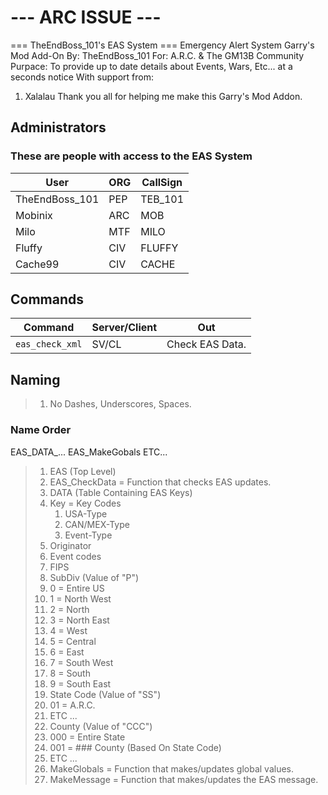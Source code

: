# --- ARC ISSUE ---

=== TheEndBoss_101's EAS System ===
Emergency Alert System Garry's Mod Add-On
By: TheEndBoss_101
For: A.R.C. & The GM13B Community
Purpace: To provide up to date details about Events, Wars, Etc... at a seconds notice
With support from:

1. Xalalau
Thank you all for helping me make this Garry's Mod Addon.

## Administrators

### These are people with access to the EAS System

| User | ORG | CallSign |
| - | - | - |
| TheEndBoss_101 | PEP | TEB_101 |
| Mobinix | ARC | MOB |
| Milo | MTF | MILO |
| Fluffy | CIV | FLUFFY |
| Cache99 | CIV | CACHE |

## Commands

| Command | Server/Client | Out |
| - | - | - |
| `eas_check_xml` | SV/CL | Check EAS Data. |

## Naming
>
>  1. No Dashes, Underscores, Spaces.
>
### Name Order

EAS_DATA_...
EAS_MakeGobals
ETC...
>
>  1. EAS (Top Level)
>  2. EAS_CheckData = Function that checks EAS updates.
>  3. DATA (Table Containing EAS Keys)
>  1. Key = Key Codes
>     1. USA-Type
>     2. CAN/MEX-Type
>     3. Event-Type
>  2. Originator
>  3. Event codes
>  4. FIPS
>   1. SubDiv (Value of "P")
>    1. 0 = Entire US
>    2. 1 = North West
>    3. 2 = North
>    4. 3 = North East
>    5. 4 = West
>    6. 5 = Central
>    7. 6 = East
>    8. 7 = South West
>    9. 8 = South
>    10. 9 = South East
>   2. State Code (Value of "SS")
>    1. 01 = A.R.C.
>    2. ETC ...
>    3. County (Value of "CCC")
>   1. 000 = Entire State
>    2. 001 = ### County (Based On State Code)
>    3. ETC ...
>  4. MakeGlobals = Function that makes/updates global values.
>  5. MakeMessage = Function that makes/updates the EAS message.